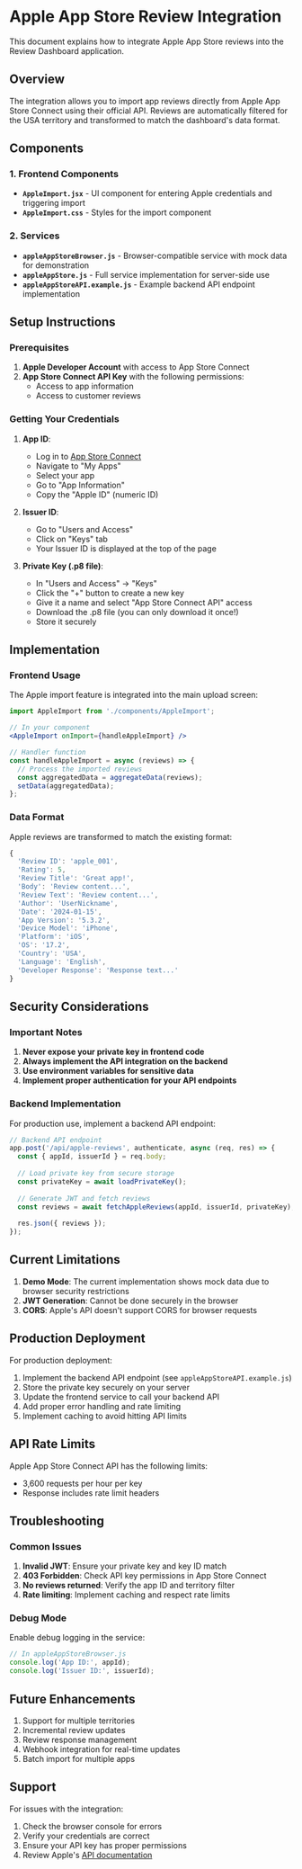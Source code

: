 # Apple App Store Review Integration

This document explains how to integrate Apple App Store reviews into the Review Dashboard application.

## Overview

The integration allows you to import app reviews directly from Apple App Store Connect using their official API. Reviews are automatically filtered for the USA territory and transformed to match the dashboard's data format.

## Components

### 1. Frontend Components

- **`AppleImport.jsx`** - UI component for entering Apple credentials and triggering import
- **`AppleImport.css`** - Styles for the import component

### 2. Services

- **`appleAppStoreBrowser.js`** - Browser-compatible service with mock data for demonstration
- **`appleAppStore.js`** - Full service implementation for server-side use
- **`appleAppStoreAPI.example.js`** - Example backend API endpoint implementation

## Setup Instructions

### Prerequisites

1. **Apple Developer Account** with access to App Store Connect
2. **App Store Connect API Key** with the following permissions:
   - Access to app information
   - Access to customer reviews

### Getting Your Credentials

1. **App ID**:
   - Log in to [App Store Connect](https://appstoreconnect.apple.com)
   - Navigate to "My Apps"
   - Select your app
   - Go to "App Information"
   - Copy the "Apple ID" (numeric ID)

2. **Issuer ID**:
   - Go to "Users and Access"
   - Click on "Keys" tab
   - Your Issuer ID is displayed at the top of the page

3. **Private Key (.p8 file)**:
   - In "Users and Access" → "Keys"
   - Click the "+" button to create a new key
   - Give it a name and select "App Store Connect API" access
   - Download the .p8 file (you can only download it once!)
   - Store it securely

## Implementation

### Frontend Usage

The Apple import feature is integrated into the main upload screen:

```jsx
import AppleImport from './components/AppleImport';

// In your component
<AppleImport onImport={handleAppleImport} />

// Handler function
const handleAppleImport = async (reviews) => {
  // Process the imported reviews
  const aggregatedData = aggregateData(reviews);
  setData(aggregatedData);
};
```

### Data Format

Apple reviews are transformed to match the existing format:

```javascript
{
  'Review ID': 'apple_001',
  'Rating': 5,
  'Review Title': 'Great app!',
  'Body': 'Review content...',
  'Review Text': 'Review content...',
  'Author': 'UserNickname',
  'Date': '2024-01-15',
  'App Version': '5.3.2',
  'Device Model': 'iPhone',
  'Platform': 'iOS',
  'OS': '17.2',
  'Country': 'USA',
  'Language': 'English',
  'Developer Response': 'Response text...'
}
```

## Security Considerations

### Important Notes

1. **Never expose your private key in frontend code**
2. **Always implement the API integration on the backend**
3. **Use environment variables for sensitive data**
4. **Implement proper authentication for your API endpoints**

### Backend Implementation

For production use, implement a backend API endpoint:

```javascript
// Backend API endpoint
app.post('/api/apple-reviews', authenticate, async (req, res) => {
  const { appId, issuerId } = req.body;
  
  // Load private key from secure storage
  const privateKey = await loadPrivateKey();
  
  // Generate JWT and fetch reviews
  const reviews = await fetchAppleReviews(appId, issuerId, privateKey);
  
  res.json({ reviews });
});
```

## Current Limitations

1. **Demo Mode**: The current implementation shows mock data due to browser security restrictions
2. **JWT Generation**: Cannot be done securely in the browser
3. **CORS**: Apple's API doesn't support CORS for browser requests

## Production Deployment

For production deployment:

1. Implement the backend API endpoint (see `appleAppStoreAPI.example.js`)
2. Store the private key securely on your server
3. Update the frontend service to call your backend API
4. Add proper error handling and rate limiting
5. Implement caching to avoid hitting API limits

## API Rate Limits

Apple App Store Connect API has the following limits:
- 3,600 requests per hour per key
- Response includes rate limit headers

## Troubleshooting

### Common Issues

1. **Invalid JWT**: Ensure your private key and key ID match
2. **403 Forbidden**: Check API key permissions in App Store Connect
3. **No reviews returned**: Verify the app ID and territory filter
4. **Rate limiting**: Implement caching and respect rate limits

### Debug Mode

Enable debug logging in the service:

```javascript
// In appleAppStoreBrowser.js
console.log('App ID:', appId);
console.log('Issuer ID:', issuerId);
```

## Future Enhancements

1. Support for multiple territories
2. Incremental review updates
3. Review response management
4. Webhook integration for real-time updates
5. Batch import for multiple apps

## Support

For issues with the integration:
1. Check the browser console for errors
2. Verify your credentials are correct
3. Ensure your API key has proper permissions
4. Review Apple's [API documentation](https://developer.apple.com/documentation/appstoreconnectapi)